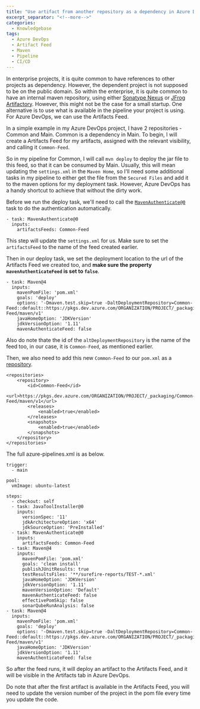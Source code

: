 ```yaml
---
title: "Use artifact from another repository as a dependency in Azure DevOps (Part 1)"
excerpt_separator: "<!--more-->"
categories:
  - Knowledgebase
tags:
  - Azure DevOps
  - Artifact Feed
  - Maven
  - Pipeline
  - CI/CD
---
```


In enterprise projects, it is quite common to have references to other projects as dependency. However, the dependent project is not supposed to be on the public domain. So within the enterprise, it is quite common to have an internal maven repository, using either [Sonatype Nexus](https://www.sonatype.com/products/sonatype-nexus-repository) or [JFrog Artifactory](https://jfrog.com/artifactory/). However, this might not be the case for a small startup. One alternative is to use what is available in the pipeline your project is using. For Azure DevOps, we can use the Artifacts Feed. 

In a simple example in my Azure DevOps project, I have 2 repositories - Common and Main. Common is a dependency in Main. To begin, I will create a Artifacts Feed for my artifacts, assigned with the relevant visibility, and calling it `Common-Feed`. 

So in my pipeline for Common, I will call `mvn deploy` to deploy the jar file to this feed, so that it can be consumed by Main. Usually, this will mean updating the `settings.xml` in the `Maven Home`, so I'll need some additional tasks in my pipeline to either get the file from the `Secured Files` and add it to the maven options for my deployment task. However, Azure DevOps has a handy shortcut to achieve that without the dirty work.

Before we run the deploy task, we'll need to call the [`MavenAuthenticate@0`](https://learn.microsoft.com/en-us/azure/devops/pipelines/tasks/reference/maven-authenticate-v0?view=azure-pipelines) task to do the authentication automatically. 

```
- task: MavenAuthenticate@0
  inputs:
    artifactsFeeds: Common-Feed
```

This step will update the `settings.xml` for us. Make sure to set the `artifactsFeed` to the name of the feed created earlier. 

Then in our deploy task, we set the deployment location to the url of the Artifacts Feed we created too, and **make sure the property `mavenAuthenticateFeed` is set to `false`**.

```
- task: Maven@4
  inputs:
    mavenPomFile: 'pom.xml'
    goals: 'deploy'
    options: '-Dmaven.test.skip=true -DaltDeploymentRepository=Common-Feed::default::https://pkgs.dev.azure.com/ORGANIZATION/PROJECT/_packaging/Common-Feed/maven/v1'
    javaHomeOption: 'JDKVersion'
    jdkVersionOption: '1.11'
    mavenAuthenticateFeed: false
```
Also do note thate the id of the `altDeploymentRepository` is the name of the feed too, in our case, it is `Common-Feed`, as mentioned earlier. 

Then, we also need to add this new `Common-Feed` to our `pom.xml` as a [repository](https://maven.apache.org/pom.html#Repositories). 

```
<repositories>
    <repository>
        <id>Common-Feed</id>
        <url>https://pkgs.dev.azure.com/ORGANIZATION/PROJECT/_packaging/Common-Feed/maven/v1</url>
        <releases>
            <enabled>true</enabled>
        </releases>
        <snapshots>
            <enabled>true</enabled>
        </snapshots>
    </repository>
</repositories>
```

The full azure-pipelines.xml is as below. 

```
trigger:
  - main

pool:
  vmImage: ubuntu-latest

steps:
  - checkout: self
  - task: JavaToolInstaller@0
    inputs:
      versionSpec: '11'
      jdkArchitectureOption: 'x64'
      jdkSourceOption: 'PreInstalled'
  - task: MavenAuthenticate@0
    inputs:
      artifactsFeeds: Common-Feed
  - task: Maven@4
    inputs:
      mavenPomFile: 'pom.xml'
      goals: 'clean install'
      publishJUnitResults: true
      testResultsFiles: '**/surefire-reports/TEST-*.xml'
      javaHomeOption: 'JDKVersion'
      jdkVersionOption: '1.11'
      mavenVersionOption: 'Default'
      mavenAuthenticateFeed: false
      effectivePomSkip: false
      sonarQubeRunAnalysis: false
- task: Maven@4
  inputs:
    mavenPomFile: 'pom.xml'
    goals: 'deploy'
    options: '-Dmaven.test.skip=true -DaltDeploymentRepository=Common-Feed::default::https://pkgs.dev.azure.com/ORGANIZATION/PROJECT/_packaging/Common-Feed/maven/v1'
    javaHomeOption: 'JDKVersion'
    jdkVersionOption: '1.11'
    mavenAuthenticateFeed: false
```

So after the feed runs, it will deploy an artifact to the Artifacts Feed, and it will be visible in the Artifacts tab in Azure DevOps. 

Do note that after the first artifact is available in the Artifacts Feed, you will need to update the version number of the project in the pom file every time you update the code.